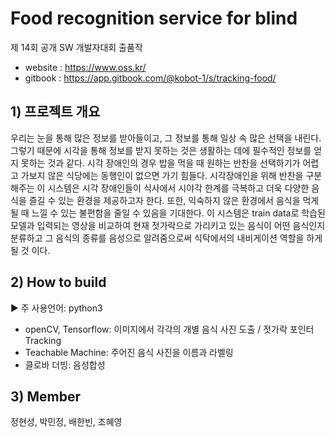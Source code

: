 # Food recognition service for blind 
제 14회 공개 SW 개발자대회 출품작   
- website : https://www.oss.kr/
- gitbook : https://app.gitbook.com/@kobot-1/s/tracking-food/
## 1) 프로젝트 개요
우리는 눈을 통해 많은 정보를 받아들이고, 그 정보를 통해 일상 속 많은 선택을 내린다. 그렇기 때문에 시각을
통해 정보를 받지 못하는 것은 생활하는 데에 필수적인 정보를 얻지 못하는 것과 같다. 시각 장애인의 경우 밥을
먹을 때 원하는 반찬을 선택하기가 어렵고 가보지 않은 식당에는 동행인이 없으면 가기 힘들다. 시각장애인을
위해 반찬을 구분해주는 이 시스템은 시각 장애인들이 식사에서 시야각 한계를 극복하고 더욱 다양한 음식을 즐길
수 있는 환경을 제공하고자 한다. 또한, 익숙하지 않은 환경에서 음식을 먹게 될 때 느낄 수 있는 불편함을 줄일 수
있음을 기대한다. 이 시스템은 train data로 학습된 모델과 입력되는 영상을 비교하여 현재 젓가락으로 가리키고 있는 음식이
어떤 음식인지 분류하고 그 음식의 종류를 음성으로 알려줌으로써 식탁에서의 내비게이션 역할을 하게 될 것 이다.


## 2) How to build
▶ 주 사용언어: python3   
- openCV, Tensorflow: 이미지에서 각각의 개별 음식 사진 도출 / 젓가락 포인터 Tracking   
- Teachable Machine: 주어진 음식 사진을 이름과 라벨링
- 클로바 더빙: 음성합성
## 3) Member 
정현성, 박민정, 배한빈, 조혜영

